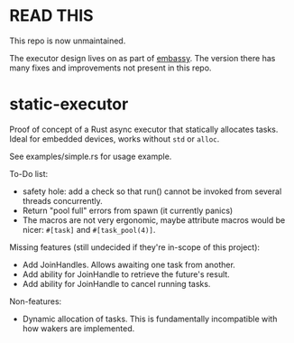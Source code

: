 # READ THIS

This repo is now unmaintained.

The executor design lives on as part of [embassy](https://github.com/akiles/embassy). The version there has many fixes and improvements not present in this repo.

# static-executor

Proof of concept of a Rust async executor that statically allocates tasks. Ideal for embedded devices, works
without `std` or `alloc`.

See examples/simple.rs for usage example.

To-Do list:

- safety hole: add a check so that run() cannot be invoked from several threads concurrently.
- Return "pool full" errors from spawn (it currently panics)
- The macros are not very ergonomic, maybe attribute macros would be nicer: `#[task]` and `#[task_pool(4)]`.

Missing features (still undecided if they're in-scope of this project):

- Add JoinHandles. Allows awaiting one task from another.
- Add ability for JoinHandle to retrieve the future's result.
- Add ability for JoinHandle to cancel running tasks.

Non-features:

- Dynamic allocation of tasks. This is fundamentally incompatible with how wakers are implemented.

